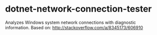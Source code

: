 dotnet-network-connection-tester
================================

Analyzes Windows system network connections with diagnostic information. Based on: http://stackoverflow.com/a/8345173/606910
